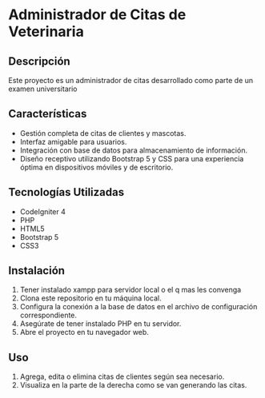 # Administrador de Citas de Veterinaria

## Descripción
Este proyecto es un administrador de citas desarrollado como parte de un examen universitario

## Características
- Gestión completa de citas de clientes y mascotas.
- Interfaz amigable para usuarios.
- Integración con base de datos para almacenamiento de información.
- Diseño receptivo utilizando Bootstrap 5 y CSS para una experiencia óptima en dispositivos móviles y de escritorio.

## Tecnologías Utilizadas
- CodeIgniter 4
- PHP
- HTML5
- Bootstrap 5
- CSS3

## Instalación
1. Tener instalado xampp para servidor local o el q mas les convenga
2. Clona este repositorio en tu máquina local.
3. Configura la conexión a la base de datos en el archivo de configuración correspondiente.
4. Asegúrate de tener instalado PHP en tu servidor.
5. Abre el proyecto en tu navegador web.

## Uso
1. Agrega, edita o elimina citas de clientes según sea necesario.
2. Visualiza en la parte de la derecha como se van generando las citas.
